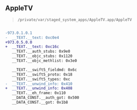 ## AppleTV

> `/private/var/staged_system_apps/AppleTV.app/AppleTV`

```diff

-973.0.1.0.1
-  __TEXT.__text: 0xc0e4
+973.0.5.0.0
+  __TEXT.__text: 0xc16c
   __TEXT.__auth_stubs: 0x9e0
   __TEXT.__objc_stubs: 0x1120
   __TEXT.__objc_methlist: 0x3e0

   __TEXT.__swift5_fieldmd: 0x6c
   __TEXT.__swift5_proto: 0x18
   __TEXT.__swift5_types: 0xc
-  __TEXT.__unwind_info: 0x410
+  __TEXT.__unwind_info: 0x408
   __TEXT.__eh_frame: 0x110
   __DATA_CONST.__auth_got: 0x500
   __DATA_CONST.__got: 0x1b8

```
